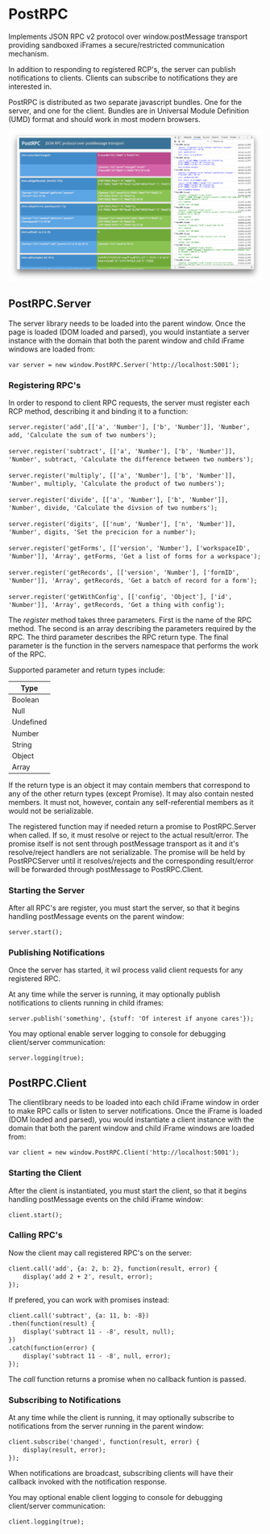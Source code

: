 # PostRPC

Implements JSON RPC v2 protocol over window.postMessage transport providing sandboxed iFrames a secure/restricted communication mechanism.

In addition to responding to registered RCP's, the server can publish notifications to clients.  Clients can subscribe to notifications they are interested in.

PostRPC is distributed as two separate javascript bundles. One for the server, and one for the client.  Bundles are in Universal Module Definition (UMD) format and should work in most modern browsers.

![Example](/example.png?raw=true "Example with Logging")


## PostRPC.Server

The server library needs to be loaded into the parent window. Once the page is loaded (DOM loaded and parsed), you would instantiate a server instance with the domain that both the parent window and child iFrame windows are loaded from:

```
var server = new window.PostRPC.Server('http://localhost:5001');

```

### Registering RPC's

In order to respond to client RPC requests, the server must register each RCP method, describing it and binding it to a function:

```
server.register('add',[['a', 'Number'], ['b', 'Number']], 'Number', add, 'Calculate the sum of two numbers');

server.register('subtract', [['a', 'Number'], ['b', 'Number']], 'Number', subtract, 'Calculate the difference between two numbers');

server.register('multiply', [['a', 'Number'], ['b', 'Number']], 'Number', multiply, 'Calculate the product of two numbers');

server.register('divide', [['a', 'Number'], ['b', 'Number']], 'Number', divide, 'Calculate the divsion of two numbers');

server.register('digits', [['num', 'Number'], ['n', 'Number']], 'Number', digits, 'Set the precicion for a number');

server.register('getForms', [['version', 'Number'], ['workspaceID', 'Number']], 'Array', getForms, 'Get a list of forms for a workspace');

server.register('getRecords', [['version', 'Number'], ['formID', 'Number']], 'Array', getRecords, 'Get a batch of record for a form');

server.register('getWithConfig', [['config', 'Object'], ['id', 'Number']], 'Array', getRecords, 'Get a thing with config');
```

The *register* method takes three parameters. First is the name of the RPC method. The second is an array describing the parameters required by the RPC. The third parameter describes the RPC return type. The final parameter is the function in the servers namespace that performs the work of the RPC.

Supported parameter and return types include:

| Type          |
| ------------- |
| Boolean       |
| Null          |
| Undefined     |
| Number        |
| String        |
| Object        |
| Array         |

If the return type is an object it may contain members that correspond to any of the other return types (except Promise). It may also contain nested members. It must not, however, contain any self-referential members as it would not be serializable.

The registered function may if needed return a promise to PostRPC.Server when called. If so, it must resolve or reject to the actual result/error. The promise itself is not sent through postMessage transport as it and it's resolve/reject handlers are not serializable. The promise will be held by PostRPCServer until it resolves/rejects and the corresponding result/error will be forwarded through postMessage to PostRPC.Client.

### Starting the Server

After all RPC's are register, you must start the server, so that it begins handling postMessage events on the parent window:

```
server.start();
```

### Publishing Notifications

Once the server has started, it wil process valid client requests for any registered RPC.

At any time while the server is running, it may optionally publish notifications to clients running in child iframes:

```
server.publish('something', {stuff: 'Of interest if anyone cares'});
```

You may optional enable server logging to console for debugging client/server communication:

```
server.logging(true);
```

## PostRPC.Client

The clientlibrary needs to be loaded into each child iFrame window in order to make RPC calls or listen to server notifications.  Once the iFrame is loaded (DOM loaded and parsed), you would instantiate a client instance with the domain that both the parent window and child iFrame windows are loaded from:

```
var client = new window.PostRPC.Client('http://localhost:5001');
```

### Starting the Client

After the client is instantiated, you must start the client, so that it begins handling postMessage events on the child iFrame window:

```
client.start();
```

### Calling RPC's

Now the client may call registered RPC's on the server:

```
client.call('add', {a: 2, b: 2}, function(result, error) {
 	display('add 2 + 2', result, error);
});
```

If prefered, you can work with promises instead:

```
client.call('subtract', {a: 11, b: -8})
.then(function(result) {
	display('subtract 11 - -8', result, null);
})
.catch(function(error) {
	display('subtract 11 - -8', null, error);
});
```

The *call* function returns a promise when no callback funtion is passed. 

### Subscribing to Notifications

At any time while the client is running, it may optionally subscribe to notifications from the server running in the parent window:

```
client.subscribe('changed', function(result, error) {
	display(result, error);
});
```

When notifications are broadcast, subscribing clients will have their callback invoked with the notification response.

You may optional enable client logging to console for debugging client/server communication:

```
client.logging(true);
```

